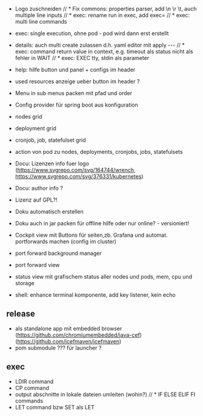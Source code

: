
* Logo zuschneiden
// * Fix commons: properties parser, add \n \r \t, auch multiple line inputs
// * exec: rename run in exec, add exec=
// * exec: multi line commands
* exec: single execution, ohne pod - pod wird dann erst erstellt
* details: auch multi create zulassen d.h. yaml editor mit apply ---
// * exec: command return value in context, e.g. timeout als status nicht als fehler in WAIT
// * exec: EXEC tty, stdin als parameter
* help: hilfe button und panel + configs im header
* used resources anzeige ueber button im header ?

* Menu in sub menus packen mit pfad und order

* Config provider für spring boot aus konfiguration 

* nodes grid
* deployment grid
* cronjob, job, statefulset grid
* action von pod zu nodes, deployments, cronjobs, jobs, statefulsets

* Docu: Lizenzen info fuer logo (https://www.svgrepo.com/svg/164744/wrench, https://www.svgrepo.com/svg/376331/kubernetes)
* Docu: author info ?
* Lizenz auf GPL?!
* Doku automatisch erstellen
* Doku auch in jar packen für offline hilfe oder nur online? - versioniert!

* Cockpit view mit Buttons für seiten,zb. Grafana und automat. portforwards machen (config im cluster)
* port forward background manager
* port forward view

* status view mit grafischem status aller nodes und pods, mem, cpu und storage

* shell: enhance terminal komponente, add key listener, kein echo

## release

* als standalone app mit embedded browser (https://github.com/chromiumembedded/java-cef)
  (https://github.com/jcefmaven/jcefmaven)
* pom submodule ??? für launcher ?

## exec

* LDIR command
* CP command
* output abschnitte in lokale dateien umleiten (wohin?)
// * IF ELSE ELIF FI commands
* LET command bzw SET als LET